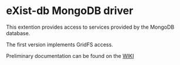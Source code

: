 eXist-db MongoDB driver
========================================

This extention provides access to services provided by the MongoDB database.

The first version implements GridFS access.

Preliminary documentation can be found on the [WIKI](https://github.com/dizzzz/eXistdb-MongoDB-extension/wiki)



